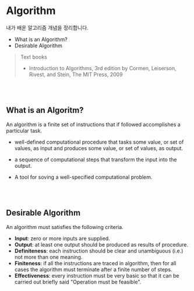 # Algorithm

내가 배운 알고리즘 개념을 정리합니다.

* What is an Algorithm?
* Desirable Algorithm

> Text books
>
> * Introduction to Algorithms, 3rd edition by Cormen, Leiserson, Rivest, and Stein, The MIT Press, 2009

<br>

<br>

## What is an Algoritm?

An algorithm is a finite set of instructions that if followed accomplishes a particular task.

* well-defined computational procedure that tasks some value, or set of values, as input and produces some value, or set of values, as output.

* a sequence of computational steps that transform the input into the output.

* A tool for soving a well-specified computational problem. 

<br>

<br>

## Desirable Algorithm

An algorithm must satisfies the following criteria.

* **Input**: zero or more inputs are supplied.
* **Output**: at least one output should be produced as results of procedure.
* **Definiteness**: each instruction should be clear and unambiguous (i.e.) not more than one meaning.
* **Finiteness**: if all the instructions are traced in algorithm, then for all cases the algorithm must terminate after a finite number of steps.
* **Effectiveness**: every instruction must be very basic so that it can be carried out briefly said "Operation must be feasible".

 


